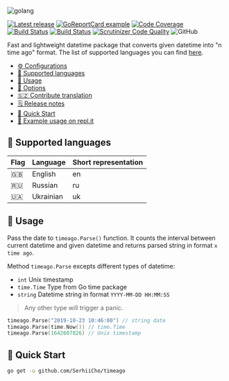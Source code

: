 ![golang](https://serhii.io/storage/other/timeago.png)

[![Latest release](https://badgen.net/github/release/SerhiiCho/timeago)](https://github.com/SerhiiCho/timeago/releases)
[![GoReportCard example](https://goreportcard.com/badge/github.com/nanomsg/mangos)](https://goreportcard.com/report/github.com/SerhiiCho/timeago)
[![Code Coverage](https://scrutinizer-ci.com/g/SerhiiCho/timeago/badges/coverage.png?b=master)](https://scrutinizer-ci.com/g/SerhiiCho/timeago/?branch=master)
[![Build Status](https://img.shields.io/endpoint.svg?url=https%3A%2F%2Factions-badge.atrox.dev%2FSerhiiCho%2Ftimeago%2Fbadge%3Fref%3Dmaster&style=flat)](https://actions-badge.atrox.dev/SerhiiCho/timeago/goto?ref=master)
[![Build Status](https://scrutinizer-ci.com/g/SerhiiCho/timeago/badges/build.png?b=master)](https://scrutinizer-ci.com/g/SerhiiCho/timeago/build-status/master)
[![Scrutinizer Code Quality](https://scrutinizer-ci.com/g/SerhiiCho/timeago/badges/quality-score.png?b=master)](https://scrutinizer-ci.com/g/SerhiiCho/timeago/?branch=master)
![GitHub](https://img.shields.io/github/license/SerhiiCho/timeago)

Fast and lightweight datetime package that converts given datetime into "n time ago" format. The list of supported languages you can find [here](#-supported-languages).

- [⚙️ Configurations](https://github.com/SerhiiCho/timeago/blob/master/docs/CONFIGURATIONS.md)
- [🚩 Supported languages](#-supported-languages)
- [👏 Usage](#-usage)
- [🤲 Options](https://github.com/SerhiiCho/timeago/blob/master/docs/OPTIONS.md)
- [🇸🇿 Contribute translation](https://github.com/SerhiiCho/timeago/blob/master/docs/CONTRIBUTE_TRANS.md)
- [🗒 Release notes](https://github.com/SerhiiCho/timeago/blob/master/docs/CHANGELOG.md)
- [🚀 Quick Start](#-quick-start)
- [📖 Example usage on repl.it](https://replit.com/@SerhiiCho/Usage-of-timeago-package)

## 🚩 Supported languages

| Flag | Language | Short representation |
| --- | --- | --- |
| 🇬🇧 | English | en |
| 🇷🇺 | Russian | ru |
| 🇺🇦 | Ukrainian | uk |

## 👏 Usage

Pass the date to `timeago.Parse()` function. It counts the interval between current datetime and given datetime and returns parsed string in format `x time ago`.

Method `timeago.Parse` excepts different types of datetime:

- `int` Unix timestamp
- `time.Time` Type from Go time package
- `string` Datetime string in format `YYYY-MM-DD HH:MM:SS`

> Any other type will trigger a panic.

```go
timeago.Parse("2019-10-23 10:46:00") // string date
timeago.Parse(time.Now()) // time.Time
timeago.Parse(1642607826) // Unix timestamp
```

## 🚀 Quick Start

```bash
go get -u github.com/SerhiiCho/timeago
```